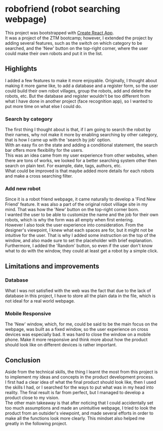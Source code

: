 # robofriend (robot searching webpage)

This project was bootstrapped with [Create React App](https://github.com/facebook/create-react-app).<br>
It was a project of the ZTM bootcamp; however, I extended the project by adding several features, such as the switch on which category to be searched, and the 'New' button on the top-right corner, where the user could make their own robots and put it in the list.

## Highlights
I added a few features to make it more enjoyable. Originally, I thought about making it more game like, to add a database and a register form, so the user could build their own robot villages, group the robots, add and delete the robots, etc. But the database and register wouldn't be too different from what I have done in another project (face recognition app), so I wanted to put more time on what else I could do.
### Search by category
The first thing I thought about is that, if I am going to search the robot by their names, why not make it more by enabling searching by other category, that is how I came up with the 'search by job' option.<br>
With an easy fix on the state and adding a conditional statement, the search bar offers more flexibility for the users.<br>
This was an idea came from my user experience from other websites, when there are tons of works, we looked for a better searching system other then search on plain text. For example, date, tags, authors, etc.<br>
What could be improved is that maybe added more details for each robots and make a cross searching filter.

### Add new robot
Since it is a robot friend webpage, it came naturally to develop a 'Find New Friend' feature. It was also a part of the original robot villiage site in my mind. That was how the 'New' button on the top-right corner born.<br>
I wanted the user to be able to customize the name and the job for their own robots, which is why the form was all empty when first entering.<br>
However I also took the user experience into consideration. From the designer's viewpoint, I knew what each spaces are for, but it might not be intuitive for the user. That is why I added some instruction on the top of the window, and also made sure to set the placeholder with brief explanation.<br>
Furthermore, I added the 'Random' button, so even if the user don't know what to do with the window, they could at least get a robot by a simple click.

## Limitations and improvements
### Database
What I was not satisfied with the web was the fact that due to the lack of database in this project, I have to store all the plain data in the file, which is not ideal for a real world webpage.

### Mobile Responsive
The 'New' window, which, for me, could be said to be the main focus on the webpage, was built as a fixed window, so the user experience on cross devices was especially bad. It was hard to close the window on a mobile phone. Make it more responsive and think more about how the product should look like on different devices is rather important.

## Conclusion
Aside from the technical skills, the thing I learnt the most from this project is to implement my ideas and concepts in the product development process.<br>
I first had a clear idea of what the final product should look like, then I used the skills I had, or I searched for the ways to put what was in my head into reality. The final result is far from perfect, but I managed to develop a product close to my vision.<br>
The other main takeaway is that after noticing that I could accidentally set too much assumptions and made an unintuitive webpage, I tried to look the product from an outsider's viewpoint, and made several efforts in order to make all the functions look more clearly. This mindset also helped me greatly in the following project.
